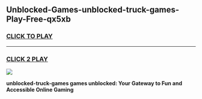 
## Unblocked-Games-unblocked-truck-games-Play-Free-qx5xb
<h3>
<a href="https://premium76.site?title=unblocked-truck-games&ref=24M">CLICK TO PLAY</a></h3>
<hr>

<h3>
<a href="https://premium76.site?title=unblocked-truck-games&ref=24M">CLICK 2 PLAY</a>
  
</h3>

<a href="https://premium76.site?title=unblocked-truck-games&ref=24M"><img src="https://clearcache.store/games.png"></a>


**unblocked-truck-games games unblocked: Your Gateway to Fun and Accessible Online Gaming**
